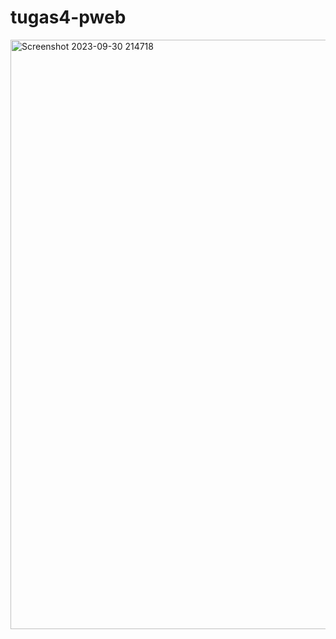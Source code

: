 # tugas4-pweb
<img width="943" alt="Screenshot 2023-09-30 214718" src="https://github.com/razabd/tugas4-pweb/assets/57262543/a08aed35-d26b-44ff-b46b-906516d4b4fa">

